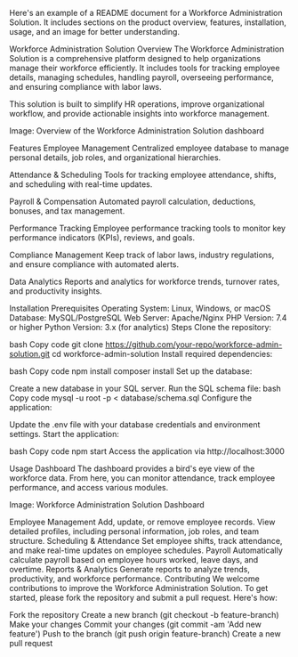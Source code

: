 
Here's an example of a README document for a Workforce Administration Solution. It includes sections on the product overview, features, installation, usage, and an image for better understanding.

Workforce Administration Solution
Overview
The Workforce Administration Solution is a comprehensive platform designed to help organizations manage their workforce efficiently. It includes tools for tracking employee details, managing schedules, handling payroll, overseeing performance, and ensuring compliance with labor laws.

This solution is built to simplify HR operations, improve organizational workflow, and provide actionable insights into workforce management.


Image: Overview of the Workforce Administration Solution dashboard

Features
Employee Management
Centralized employee database to manage personal details, job roles, and organizational hierarchies.

Attendance & Scheduling
Tools for tracking employee attendance, shifts, and scheduling with real-time updates.

Payroll & Compensation
Automated payroll calculation, deductions, bonuses, and tax management.

Performance Tracking
Employee performance tracking tools to monitor key performance indicators (KPIs), reviews, and goals.

Compliance Management
Keep track of labor laws, industry regulations, and ensure compliance with automated alerts.

Data Analytics
Reports and analytics for workforce trends, turnover rates, and productivity insights.

Installation
Prerequisites
Operating System: Linux, Windows, or macOS
Database: MySQL/PostgreSQL
Web Server: Apache/Nginx
PHP Version: 7.4 or higher
Python Version: 3.x (for analytics)
Steps
Clone the repository:

bash
Copy code
git clone https://github.com/your-repo/workforce-admin-solution.git
cd workforce-admin-solution
Install required dependencies:

bash
Copy code
npm install
composer install
Set up the database:

Create a new database in your SQL server.
Run the SQL schema file:
bash
Copy code
mysql -u root -p < database/schema.sql
Configure the application:

Update the .env file with your database credentials and environment settings.
Start the application:

bash
Copy code
npm start
Access the application via http://localhost:3000

Usage
Dashboard
The dashboard provides a bird's eye view of the workforce data. From here, you can monitor attendance, track employee performance, and access various modules.


Image: Workforce Administration Solution Dashboard

Employee Management
Add, update, or remove employee records.
View detailed profiles, including personal information, job roles, and team structure.
Scheduling & Attendance
Set employee shifts, track attendance, and make real-time updates on employee schedules.
Payroll
Automatically calculate payroll based on employee hours worked, leave days, and overtime.
Reports & Analytics
Generate reports to analyze trends, productivity, and workforce performance.
Contributing
We welcome contributions to improve the Workforce Administration Solution. To get started, please fork the repository and submit a pull request. Here's how:

Fork the repository
Create a new branch (git checkout -b feature-branch)
Make your changes
Commit your changes (git commit -am 'Add new feature')
Push to the branch (git push origin feature-branch)
Create a new pull request
